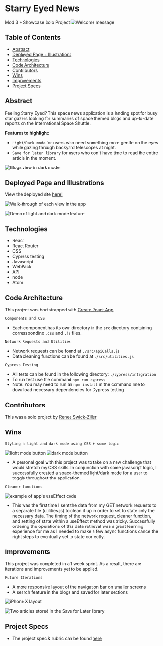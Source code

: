 # Starry Eyed News
Mod 3 + Showcase Solo Project
![Welcome message](https://user-images.githubusercontent.com/83723401/141825107-dbf2ffda-dec5-4c5b-a8fb-f49656843f9c.png)


## Table of Contents
  - [Abstract](#abstract)
  - [Deployed Page + Illustrations](#deployed-page-and-illustrations)
  - [Technologies](#technologies)
  - [Code Architecture](#code-architecture)
  - [Contributors](#contributors)
  - [Wins](#wins)
  - [Improvements](#improvements)
  - [Project Specs](#project-specs)

## Abstract
Feeling Starry Eyed? This space news application is a landing spot for busy star gazers looking for summaries of space themed blogs and up-to-date reports on the International Space Shuttle. 

**Features to highlight:**
- ``Light/Dark mode`` for users who need something more gentle on the eyes while gazing through backyard telescopes at night.
- ``Save for later library`` for users who don't have time to read the entire article in the moment.

![Blogs view in dark mode](https://user-images.githubusercontent.com/83723401/141830139-8c46bd97-4089-4707-a562-77c5b860b3ac.png)

## Deployed Page and Illustrations
View the deployed site [here!](https://starry-eyed.surge.sh/)

![Walk-through of each view in the app](https://user-images.githubusercontent.com/83723401/141832661-86f7ab99-c2f3-495b-9caa-dbc82dd99433.gif)

![Demo of light and dark mode feature](https://user-images.githubusercontent.com/83723401/141832942-142fcf7d-09f2-4067-a098-a0f1e03674f4.gif)

## Technologies
  - React
  - React Router
  - CSS
  - Cypress testing
  - Javascript
  - WebPack
  - [API](https://api.spaceflightnewsapi.net/v3/documentation#/) 
  - node
  - Atom

## Code Architecture
This project was bootstrapped with [Create React App](https://github.com/facebook/create-react-app).

``Components and CSS``
- Each component has its own directory in the ``src`` directory containing corressponding ``.css`` and ``.js`` files.

``Network Requests and Utilities``
- Network requests can be found at ``./src/apiCalls.js``
- Data cleaning functions can be found at ``./src/utilities.js``

``Cypress Testing``
- All tests can be found in the following directory: ``./cypress/integration``
- To run test use the command ``npm run cypress``
- Note: You may need to run an ``npm install`` in the command line to download necessary dependencies for Cypress testing

## Contributors
This was a solo project by [Renee Swick-Ziller](https://github.com/reneeswick)

## Wins
``Styling a light and dark mode using CSS + some logic``

![light mode button](https://user-images.githubusercontent.com/83723401/141830675-72a3cbb4-a6c0-4314-9ea5-d11b72627f60.png)
![dark mode button](https://user-images.githubusercontent.com/83723401/141830700-5c645b8f-0a21-4d63-9c7e-f6cff18ae5c5.png)
- A personal goal with this project was to take on a new challenge that would stretch my CSS skills. In conjunction with some javascript logic, I successfully created a space-themed light/dark mode for a user to toggle throughout the application.


``Cleaner functions``

![example of app's useEffect code](https://user-images.githubusercontent.com/83723401/141830970-b650a39d-51a0-4fc2-b7ff-e09757fe9d87.png)
- This was the first time I sent the data from my GET network requests to a separate file (utilities.js) to clean it up in order to set to state only the necessary data. The timing of the network request, cleaner function, and setting of state within a useEffect method was tricky. Successfully ordering the operations of this data retrieval was a great learning experience for me as I needed to make a few async functions dance the right steps to eventually set to state correctly.

## Improvements 
This project was completed in a 1 week sprint. As a result, there are iterations and improvements yet to be applied.

``Future Iterations``
- A more responsive layout of the navigation bar on smaller screens
- A search feature in the blogs and saved for later sections

![iPhone X layout](https://user-images.githubusercontent.com/83723401/141831231-e8cd7d6d-dbb6-4103-8893-191c40092e90.png)

![Two articles stored in the Save for Later library](https://user-images.githubusercontent.com/83723401/141831375-8c3ef8fe-e654-497d-b615-4b1115e7d96a.png)

## Project Specs
  - The project spec & rubric can be found [here](https://frontend.turing.edu/projects/module-3/showcase.html)
